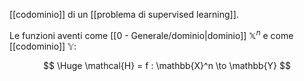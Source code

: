 [[codominio]] di un [[problema di supervised learning]].

Le funzioni aventi come [[0 - Generale/dominio|dominio]] $\mathbb{X}^n$ e come [[codominio]] $\mathbb{Y}$:

$$
\Huge
\mathcal{H} = f : \mathbb{X}^n \to \mathbb{Y}
$$
